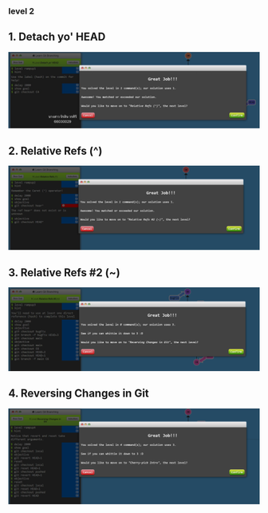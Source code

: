 ### level 2

## 1.  Detach yo' HEAD
![alt text](image-6.png)
## 2. Relative Refs (^)
![alt text](image-7.png)
## 3. Relative Refs #2 (~)
![alt text](image-8.png)
## 4. Reversing Changes in Git
![alt text](image-9.png)